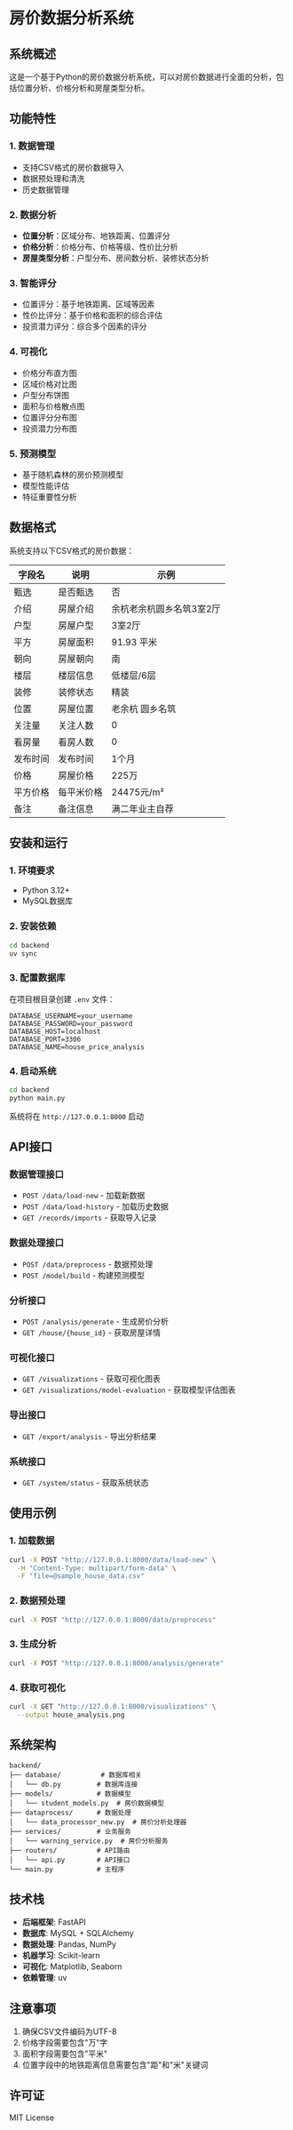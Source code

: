 # 房价数据分析系统

## 系统概述

这是一个基于Python的房价数据分析系统，可以对房价数据进行全面的分析，包括位置分析、价格分析和房屋类型分析。

## 功能特性

### 1. 数据管理
- 支持CSV格式的房价数据导入
- 数据预处理和清洗
- 历史数据管理

### 2. 数据分析
- **位置分析**：区域分布、地铁距离、位置评分
- **价格分析**：价格分布、价格等级、性价比分析
- **房屋类型分析**：户型分布、房间数分析、装修状态分析

### 3. 智能评分
- 位置评分：基于地铁距离、区域等因素
- 性价比评分：基于价格和面积的综合评估
- 投资潜力评分：综合多个因素的评分

### 4. 可视化
- 价格分布直方图
- 区域价格对比图
- 户型分布饼图
- 面积与价格散点图
- 位置评分分布图
- 投资潜力分布图

### 5. 预测模型
- 基于随机森林的房价预测模型
- 模型性能评估
- 特征重要性分析

## 数据格式

系统支持以下CSV格式的房价数据：

| 字段名 | 说明 | 示例 |
|--------|------|------|
| 甄选 | 是否甄选 | 否 |
| 介绍 | 房屋介绍 | 余杭老余杭圆乡名筑3室2厅 |
| 户型 | 房屋户型 | 3室2厅 |
| 平方 | 房屋面积 | 91.93 平米 |
| 朝向 | 房屋朝向 | 南 |
| 楼层 | 楼层信息 | 低楼层/6层 |
| 装修 | 装修状态 | 精装 |
| 位置 | 房屋位置 | 老余杭 圆乡名筑 |
| 关注量 | 关注人数 | 0 |
| 看房量 | 看房人数 | 0 |
| 发布时间 | 发布时间 | 1个月 |
| 价格 | 房屋价格 | 225万 |
| 平方价格 | 每平米价格 | 24475元/m² |
| 备注 | 备注信息 | 满二年业主自荐 |

## 安装和运行

### 1. 环境要求
- Python 3.12+
- MySQL数据库

### 2. 安装依赖
```bash
cd backend
uv sync
```

### 3. 配置数据库
在项目根目录创建 `.env` 文件：
```
DATABASE_USERNAME=your_username
DATABASE_PASSWORD=your_password
DATABASE_HOST=localhost
DATABASE_PORT=3306
DATABASE_NAME=house_price_analysis
```

### 4. 启动系统
```bash
cd backend
python main.py
```

系统将在 `http://127.0.0.1:8000` 启动

## API接口

### 数据管理接口
- `POST /data/load-new` - 加载新数据
- `POST /data/load-history` - 加载历史数据
- `GET /records/imports` - 获取导入记录

### 数据处理接口
- `POST /data/preprocess` - 数据预处理
- `POST /model/build` - 构建预测模型

### 分析接口
- `POST /analysis/generate` - 生成房价分析
- `GET /house/{house_id}` - 获取房屋详情

### 可视化接口
- `GET /visualizations` - 获取可视化图表
- `GET /visualizations/model-evaluation` - 获取模型评估图表

### 导出接口
- `GET /export/analysis` - 导出分析结果

### 系统接口
- `GET /system/status` - 获取系统状态

## 使用示例

### 1. 加载数据
```bash
curl -X POST "http://127.0.0.1:8000/data/load-new" \
  -H "Content-Type: multipart/form-data" \
  -F "file=@sample_house_data.csv"
```

### 2. 数据预处理
```bash
curl -X POST "http://127.0.0.1:8000/data/preprocess"
```

### 3. 生成分析
```bash
curl -X POST "http://127.0.0.1:8000/analysis/generate"
```

### 4. 获取可视化
```bash
curl -X GET "http://127.0.0.1:8000/visualizations" \
  --output house_analysis.png
```

## 系统架构

```
backend/
├── database/          # 数据库相关
│   └── db.py         # 数据库连接
├── models/           # 数据模型
│   └── student_models.py  # 房价数据模型
├── dataprocess/      # 数据处理
│   └── data_processor_new.py  # 房价分析处理器
├── services/         # 业务服务
│   └── warning_service.py  # 房价分析服务
├── routers/          # API路由
│   └── api.py        # API接口
└── main.py           # 主程序
```

## 技术栈

- **后端框架**: FastAPI
- **数据库**: MySQL + SQLAlchemy
- **数据处理**: Pandas, NumPy
- **机器学习**: Scikit-learn
- **可视化**: Matplotlib, Seaborn
- **依赖管理**: uv

## 注意事项

1. 确保CSV文件编码为UTF-8
2. 价格字段需要包含"万"字
3. 面积字段需要包含"平米"
4. 位置字段中的地铁距离信息需要包含"距"和"米"关键词

## 许可证

MIT License 